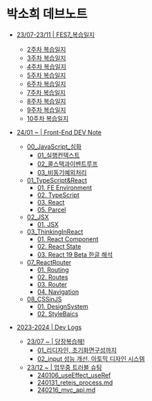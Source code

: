 # 박소희 데브노트
* [23/07-23/11 | FES7_복습일지](/00_FES7_복습일지/)
  * [2주차 복습일지](/00_FES7_복습일지/2주차%20복습.md)
  * [3주차 복습일지](/00_FES7_복습일지/3주차%20복습.md)
  * [4주차 복습일지](/00_FES7_복습일지/4주차%20복습.md)
  * [5주차 복습일지](/00_FES7_복습일지/5주차%20복습.md)
  * [6주차 복습일지](/00_FES7_복습일지/6주차%20복습.md)
  * [7주차 복습일지](/00_FES7_복습일지/7주차%20복습.md)
  * [8주차 복습일지](/00_FES7_복습일지/8주차%20복습.md)
  * [9주차 복습일지](/00_FES7_복습일지/9주차%20복습.md)
  * [10주차 복습일지](/00_FES7_복습일지/10주차%20복습.md)

* [24/01 ~ | Front-End DEV Note](/01_박소희%20데브노트/)
  * [00_JavaScript_심화](/01_박소희%20데브노트/00_JavaScript/)
    * [01_실행컨텍스트](/01_박소희%20데브노트/00_JavaScript/01_실행컨텍스트.md)
    * [02_콜스택과이벤트루프](/01_박소희%20데브노트/00_JavaScript/02_콜스택과이벤트루프.md)
    * [03_비동기예외처리](/01_박소희%20데브노트/00_JavaScript/03_비동기예외처리.md)
  * [01_TypeScript&React](/01_박소희%20데브노트/01_TypeScript&React)
    * [01. FE Environment](/01_박소희%20데브노트/01_TypeScript&React/01_FE_Environment.md)
    * [02. TypeScript](/01_박소희%20데브노트/01_TypeScript&React/02_TypeScript.md)
    * [03. React](/01_박소희%20데브노트/01_TypeScript&React/03_React.md)
    <!-- * [04. TestingLibrary](/01_박소희%20데브노트/01_TypeScript&React/04_TestingLibrary.md) -->
    * [05. Parcel](/01_박소희%20데브노트/01_TypeScript&React/05_Parcel.md)
  * [02_JSX](/01_박소희%20데브노트/02_JSX)
    * [01. JSX](/01_박소희%20데브노트/02_JSX/01_JSX.md)
  * [03_ThinkingInReact](/01_박소희%20데브노트/03_ThinkingInReact)
    * [01. React Component](/01_박소희%20데브노트/03_ThinkingInReact/01_ReactComponent.md)
    * [02. React State](/01_박소희%20데브노트/03_ThinkingInReact/02_ReactState.md)
    * [03. React 19 Beta 한글 해석](/01_박소희%20데브노트/03_ThinkingInReact/03_React19Beta.md)
    <!-- * [04_ReactHooks](/01_박소희%20데브노트/04_ReactHooks)
      * [01. Express](/01_박소희%20데브노트/04_ReactHooks/01_Express.md)
      * [02. Fetch API](/01_박소희%20데브노트/04_ReactHooks/02_FetchAPI.md)
      * [03. Hook](/01_박소희%20데브노트/04_ReactHooks/03_Hook.md)
      * [04. useRef](/01_박소희%20데브노트/04_ReactHooks/04_useRef+customHook.md)
      * [05. useHooks-ts](/01_박소희%20데브노트/04_ReactHooks/05_useHooks-ts.md)
    * [05_Test](/01_박소희%20데브노트/05_Test)
      * [01. TDD](/01_박소희%20데브노트/05_Test/01_TDD.md)
      * [02. ReactTestingLibrary](/01_박소희%20데브노트/05_Test/02_ReactTestingLibrary.md)
      * [03. MSW](/01_박소희%20데브노트/05_Test/03_MSW.md)
      * [04. Playwright](/01_박소희%20데브노트/05_Test/04_Playwright.md)
    * [06_ExternalStore](/01_박소희%20데브노트/06_ExternalStore)
      * [01. ExternalStore](/01_박소희%20데브노트/06_ExternalStore/01_ExternalStore.md)
      * [02. TSyringe](/01_박소희%20데브노트/06_ExternalStore/02_TSyringe.md)
      * [03. Redux](/01_박소희%20데브노트/06_ExternalStore/03_Redux.md)
      * [04. usestore-ts](/01_박소희%20데브노트/06_ExternalStore/04_usestore-ts.md) -->
  * [07_ReactRouter](/01_박소희%20데브노트/07_ReactRouter)
    * [01. Routing](/01_박소희%20데브노트/07_ReactRouter/01_Routing.md)
    * [02. Routes](/01_박소희%20데브노트/07_ReactRouter/02_Routes.md)
    * [03. Router](/01_박소희%20데브노트/07_ReactRouter/03_Router.md)
    * [04. Navigation](/01_박소희%20데브노트/07_ReactRouter/04_Navigation.md)
  * [08_CSSinJS](/01_박소희%20데브노트/08_CSSinJS)
    * [01. DesignSystem](/01_박소희%20데브노트/08_CSSinJS/01_DesignSystem.md)
    * [02. StyleBaics](/01_박소희%20데브노트/08_CSSinJS/02_StyleBaics.md)
    <!-- * [03. CssinJS](/01_박소희%20데브노트/08_CSSinJS/03_CssinJS.md)
    * [04. styled-components](/01_박소희%20데브노트/08_CSSinJS/04_styled-components.md)
    * [05. props_attrs](/01_박소희%20데브노트/08_CSSinJS/05_props_attrs.md)
    * [06. GlobalStyles_Theme](/01_박소희%20데브노트/08_CSSinJS/06_GlobalStyles_Theme.md) -->

* [2023-2024 | Dev Logs](/02_개발%20일지/)
  * [23/07 ~ | 당장복습헤!](/02_개발%20일지/당장복습헤!/)
    * [01_리디자인, 초기화면구성까지](/02_개발%20일지/당장복습헤!/20230815-20230827.md)
    * [02_input 성능 개선, 아토믹 디자인 시스템](/02_개발%20일지/당장복습헤!/20231125-20231206.md)
    <!-- * [온라인쇼핑몰](/02_개발%20일지/온라인쇼핑몰/)
      * [01_기본기능개발](/02_개발%20일지/온라인쇼핑몰/01_기본기능개발)
        * [before..](/02_개발%20일지/온라인쇼핑몰/01_기본기능개발/01_before.md)
        * [listView](/02_개발%20일지/온라인쇼핑몰/01_기본기능개발/02_listView.md)
        * [productDetail](/02_개발%20일지/온라인쇼핑몰/01_기본기능개발/03_productDetail.md)
        * [cartView](/02_개발%20일지/온라인쇼핑몰/01_기본기능개발/04_cartView.md)
        * [putItemCart](/02_개발%20일지/온라인쇼핑몰/01_기본기능개발/05_putItemCart.md) -->
  * [23/12 ~ | 업무중 트러블 슈팅](/02_개발%20일지/업무%20중%20트러블슈팅/)
    * [240106_useEffect_useRef](/02_개발%20일지/업무%20중%20트러블슈팅/240106_useEffect_useRef.md)
    * [240131_retejs_process.md](/02_개발%20일지/업무%20중%20트러블슈팅/240131_retejs_process.md)
    * [240216_mvc_api.md](/02_개발%20일지/업무%20중%20트러블슈팅/240216_mvc_api.md)
    <!-- * [240228_link_prevendDefault.md](/02_개발%20일지/업무%20중%20트러블슈팅/240228_link_prevendDefault.md)
    * [240312_ContextProvider 실행 시점.md](/02_개발%20일지/업무%20중%20트러블슈팅/240312_ContextProvider%20실행%20시점.md)
    * [240229_CRUD C<->U 분기](/02_개발%20일지/업무%20중%20트러블슈팅/240229_CRUD.md) -->

<!-- * [정보처리기사](/03_정처기%20공부일지/)
  * [01_요구사항확인](/03_정처기%20공부일지/01_요구사항확인/)
    * [01_개발방법론](/03_정처기%20공부일지/01_요구사항확인/01_개발방법론.md) -->
